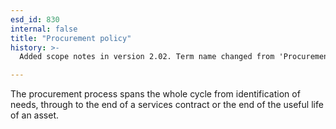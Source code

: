 ```yaml
---
esd_id: 830
internal: false
title: "Procurement policy"
history: >-
  Added scope notes in version 2.02. Term name changed from 'Procurement policy' to 'Council - procurement - policy' in version 3.00. Name changed to 'Procurement policy' in version 4.00.

---
```


The procurement process spans the whole cycle from identification of needs, through to the end of a services contract or the end of the useful life of an asset.

